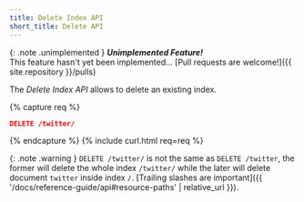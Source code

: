 ```yaml
---
title: Delete Index API
short_title: Delete API
---
```


{: .note .unimplemented }
**_Unimplemented Feature!_**<br>
This feature hasn't yet been implemented...
[Pull requests are welcome!]({{ site.repository }}/pulls)

The _Delete Index API_ allows to delete an existing index.

{% capture req %}

```json
DELETE /twitter/
```
{% endcapture %}
{% include curl.html req=req %}

{: .note .warning }
`DELETE /twitter/` is not the same as `DELETE /twitter`, the former will delete the
whole index `/twitter/` while the later will delete document `twitter` inside
index `/`.
[Trailing slashes are important]({{ '/docs/reference-guide/api#resource-paths' | relative_url }}).

<div style="min-height: 200px"></div>
